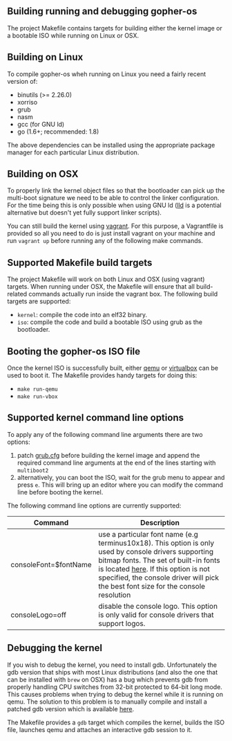 ## Building running and debugging gopher-os

The project Makefile contains targets for building either the kernel image or 
a bootable ISO while running on Linux or OSX.

## Building on Linux

To compile gopher-os wheh running on Linux you need a fairly recent version of:
- binutils (>= 2.26.0)
- xorriso
- grub
- nasm 
- gcc (for GNU ld)
- go (1.6+; recommended: 1.8)

The above dependencies can be installed using the appropriate package manager 
for each particular Linux distribution.

## Building on OSX

To properly link the kernel object files so that the bootloader can pick up the 
multi-boot signature we need to be able to control the linker configuration. For
the time being this is only possible when using GNU ld ([lld](https://lld.llvm.org/) 
is a potential alternative but doesn't yet fully support linker scripts).

You can still build the kernel using [vagrant](https://www.vagrantup.com/). For
this purpose, a Vagrantfile is provided so all you need to do is just install 
vagrant on your machine and run `vagrant up` before running any of the following 
make commands.

## Supported Makefile build targets 

The project Makefile will work on both Linux and OSX (using vagrant) targets.
When running under OSX, the Makefile will ensure that all build-related commands
actually run inside the vagrant box. The following build targets are
supported:
- `kernel`: compile the code into an elf32 binary.
- `iso`: compile the code and build a bootable ISO using grub as the
  bootloader.

## Booting the gopher-os ISO file 

Once the kernel ISO is successfully built, either [qemu](http://www.qemu-project.org/) or
[virtualbox](https://www.virtualbox.org/) can be used to boot it. The Makefile 
provides handy targets for doing this:
- `make run-qemu` 
- `make run-vbox`

## Supported kernel command line options 

To apply any of the following command line arguments there are two options:
1) patch [grub.cfg](src/arch/x86_64/script/grub.cfg) before building the kernel image and 
   append the required command line arguments at the end of the lines starting with `multiboot2`
2) alternatively, you can boot the ISO, wait for the grub menu to appear and press `e`. This 
   will bring up an editor where you can modify the command line before booting the kernel.

The following command line options are currently supported:

| Command | Description 
|-----------------------|-------------
|consoleFont=$fontName  | use a particular font name (e.g terminus10x18). This option is only used by console drivers supporting bitmap fonts. The set of built-in fonts is located [here](src/gopheros/device/video/console/font). If this option is not specified, the console driver will pick the best font size for the console resolution
|consoleLogo=off        | disable the console logo. This option is only valid for console drivers that support logos.

## Debugging the kernel 

If you wish to debug the kernel, you need to install gdb. Unfortunately the 
gdb version that ships with most Linux distributions (and also the one that 
can be installed with `brew` on OSX) has a bug which prevents gdb from properly 
handling CPU switches from 32-bit protected to 64-bit long mode. This causes 
problems when trying to debug the kernel while it is running on qemu. The 
solution to this problem is to manually compile and install a patched gdb version which is 
available [here](https://github.com/phil-opp/binutils-gdb).

The Makefile provides a `gdb` target which compiles the kernel, builds the ISO 
file, launches qemu and attaches an interactive gdb session to it.
